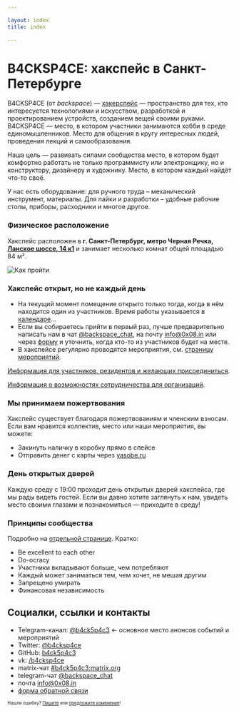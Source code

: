 ```yaml
---

layout: index
title: index

---
```


# B4CKSP4CE: хакспейс в Санкт-Петербурге

B4CKSP4CE (от *backspace*) — [хакерспейс](https://ru.wikipedia.org/wiki/%D0%A5%D0%B0%D0%BA%D0%B5%D1%80%D1%81%D0%BF%D0%B5%D0%B9%D1%81) — пространство для тех, кто интересуется технологиями и искусством, разработкой и проектированием устройств, созданием вещей своими руками.  
B4CKSP4CE — место, в котором участники занимаются хобби в среде единомышленников. Место для общения в кругу интересных людей, проведения лекций и самообразования.

Наша цель — развивать силами сообщества место, в котором будет комфортно работать не только программисту или электронщику, но и конструктору, дизайнеру и художнику. Место, в котором каждый найдёт что-то своё.

У нас есть оборудование: для ручного труда – механический инструмент, материалы. Для пайки и разработки – удобные рабочие столы, приборы, расходники и многое другое.

### Физическое расположение

Хакспейс расположен в **г. Санкт-Петербург, метро Черная Речка, [Ланское шоссе, 14 к1](https://yandex.ru/maps/-/CGeDiS3Y)** и занимает несколько комнат общей площадью 84 м².

![Как пройти](https://i.imgur.com/7OmCMgN.jpg)


### Хакспейс открыт, но не каждый день

* На текущий момент помещение открыто только тогда, когда в нём находится один из участников. Время работы указывается в [календаре](https://calendar.google.com/calendar/embed?src=n0oev7vtqntpok3phdbb48cvu0%40group.calendar.google.com&ctz=Europe%2FMoscow)…
* Если вы собираетесь прийти в первый раз, лучше предварительно написать нам в чат [@backspace_chat](tg://resolve/?domain=backspace_chat), на почту [info@0x08.in](mailto:info@0x08.in) или через [форму](https://docs.google.com/forms/d/e/1FAIpQLSeNVJzCU2b7vwXdRap9acLUVR4xbUCTNjxjuXREiQcWEPdADQ/formResponse) и уточнить, когда кто-то из участников будет на месте.
* В хакспейсе регулярно проводятся мероприятия, см. [страницу мероприятий](/events.md).

[Информация для участников, резидентов и желающих присоединиться](/participants.md).

[Информация о возможностях сотрудничества для организаций](/partnership.md).

### Мы принимаем пожертвования

Хакспейс существует благодаря пожертвованиям и членским взносам. Если вам нравится коллектив, место или наши мероприятия, вы можете:

* Закинуть наличку в коробку прямо в спейсе
* Отправить денег с карты через [yasobe.ru](https://yasobe.ru/na/b4cksp4ce)

### День открытых дверей

Каждую среду с 19:00 проходит день открытых дверей хакспейса, где мы рады видеть гостей. Если вы давно хотите заглянуть к нам, увидеть место своими глазами и познакомиться — приходите в среду!

### Принципы сообщества

Подробно на [отдельной странице](/community_principles.md). Кратко:

* Be excellent to each other
* Do-ocracy
* Участники вкладывают больше, чем потребляют
* Каждый может заниматься тем, чем хочет, не мешая другим
* Запрещено умирать
* Финансовая независимость

## Социалки, ссылки и контакты

* Telegram-канал: [@b4ck5p4c3](tg://resolve/?domain=b4ck5p4c3) ← основное место анонсов событий и мероприятий
* Twitter: [@b4cksp4ce](https://twitter.com/b4cksp4ce)
* GitHub: [b4ck5p4c3](https://github.com/b4ck5p4c3)
* vk: [/b4cksp4ce](https://vk.com/b4cksp4ce)
* matrix-чат [#b4ck5p4c3:matrix.org](https://matrix.to/#/#b4ck5p4c3:matrix.org)
* telegram-чат [@backspace_chat](tg://resolve/?domain=backspace_chat)
* почта [info@0x08.in](mailto:info@0x08.in) 
* [форма обратной связи](https://docs.google.com/forms/d/e/1FAIpQLSeNVJzCU2b7vwXdRap9acLUVR4xbUCTNjxjuXREiQcWEPdADQ/formResponse)

<sub><sup>Нашли ошибку? [Пишите](mailto:info@0x08.in) или [предложите изменение](https://github.com/b4ck5p4c3/0x08.in)!</sup></sub>
